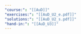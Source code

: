 ```yaml
---
"course:": "[[AuD]]"
"exercises:": "[[AuD_U2_e.pdf]]"
"solutions:": "[[AuD_U2_s.pdf]]"
"hand-in:": "[[AuD_U3]]"
---
```

